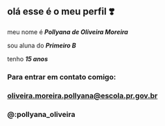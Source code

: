 ## olá esse é o meu perfil ❣️

meu nome é **_Pollyana de Oliveira Moreira_** 

sou aluna do **_Primeiro B_**

tenho **_15 anos_**

### Para entrar em contato comigo:
### oliveira.moreira.pollyana@escola.pr.gov.br
 ### @:pollyana_oliveira 

 
 
